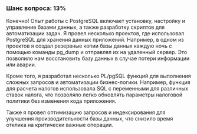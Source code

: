 ### Шанс вопроса: 13%

Конечно! Опыт работы с PostgreSQL включает установку, настройку и управление базами данных, а также разработку скриптов для автоматизации задач. Я провел несколько проектов, где использовал PostgreSQL для хранения данных приложений. Например, в одном из проектов я создал резервные копии базы данных каждую ночь с помощью команды pg_dump и отправлял их на удаленный сервер. Это позволило нам восстановить базу данных в случае потери информации или аварии.

Кроме того, я разработал несколько PL/pgSQL функций для выполнения сложных запросов и автоматизации бизнес-логики. Например, функция для расчета налогов использовала SQL с переменными для различных ставок налога, что позволяло легко обновлять параметры налоговой политики без изменения кода приложения.

Также я провел оптимизацию запросов и индексирования для улучшения производительности базы данных, что снизило время отклика на критически важные операции.